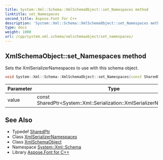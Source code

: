 ```yaml
---
title: System::Xml::Schema::XmlSchemaObject::set_Namespaces method
linktitle: set_Namespaces
second_title: Aspose.Font for C++
description: 'System::Xml::Schema::XmlSchemaObject::set_Namespaces method. Sets the XmlSerializerNamespaces to use with this schema object in C++.'
type: docs
weight: 1000
url: /cpp/system.xml.schema/xmlschemaobject/set_namespaces/
---
```

## XmlSchemaObject::set_Namespaces method


Sets the XmlSerializerNamespaces to use with this schema object.

```cpp
void System::Xml::Schema::XmlSchemaObject::set_Namespaces(const SharedPtr<System::Xml::Serialization::XmlSerializerNamespaces> &value)
```


| Parameter | Type | Description |
| --- | --- | --- |
| value | const SharedPtr\<System::Xml::Serialization::XmlSerializerNamespaces\>\& | The value to set. |

## See Also

* Typedef [SharedPtr](../../../system/sharedptr/)
* Class [XmlSerializerNamespaces](../../../system.xml.serialization/xmlserializernamespaces/)
* Class [XmlSchemaObject](../)
* Namespace [System::Xml::Schema](../../)
* Library [Aspose.Font for C++](../../../)
